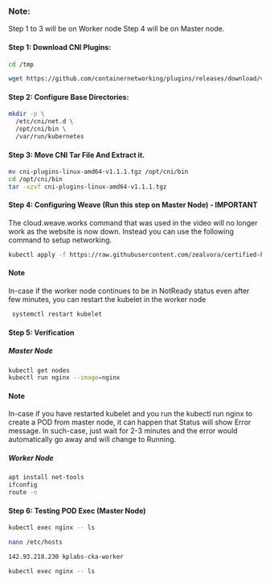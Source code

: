 
  ### Note:
  Step 1 to 3 will be on Worker node
  Step 4 will be on Master node.

  #### Step 1: Download CNI Plugins:
  ```sh
  cd /tmp

  wget https://github.com/containernetworking/plugins/releases/download/v1.1.1/cni-plugins-linux-amd64-v1.1.1.tgz

  ```
  #### Step 2: Configure Base Directories:
  ```sh
  mkdir -p \
    /etc/cni/net.d \
    /opt/cni/bin \
    /var/run/kubernetes
  ```
  #### Step 3: Move CNI Tar File And Extract it.
  ```sh
  mv cni-plugins-linux-amd64-v1.1.1.tgz /opt/cni/bin
  cd /opt/cni/bin
  tar -xzvf cni-plugins-linux-amd64-v1.1.1.tgz
  ```
  #### Step 4: Configuring Weave (Run this step on Master Node) - IMPORTANT
  
  The cloud.weave.works command that was used in the video will no longer work as the website is now down. Instead you can use the following command to setup networking.
  

  ```sh
kubectl apply -f https://raw.githubusercontent.com/zealvora/certified-kubernetes-administrator/master/Domain%206%20-%20Cluster%20Architecture%2C%20Installation%20%26%20Configuration/weave-daemonset-k8s.yaml
  ```

  #### Note

  In-case if the worker node continues to be in NotReady status even after few minutes, you can restart the kubelet in the worker node
 ```sh
  systemctl restart kubelet
 ```

  #### Step 5: Verification
  ##### Master Node
  ```sh
  kubectl get nodes
  kubectl run nginx --image=nginx
  ```
  #### Note

  In-case if you have restarted kubelet and you run the kubectl run nginx to create a POD from master node, it can happen that Status will show Error message. In such-case, just wait for 2-3 minutes and the error would automatically go away and will change to Running.

  ##### Worker Node
  ```sh
  apt install net-tools
  ifconfig
  route -n
  ```

#### Step 6: Testing POD Exec (Master Node)
```sh
kubectl exec nginx -- ls
```
```sh
nano /etc/hosts
```
```sh
142.93.218.230 kplabs-cka-worker
```
```sh
kubectl exec nginx -- ls
```